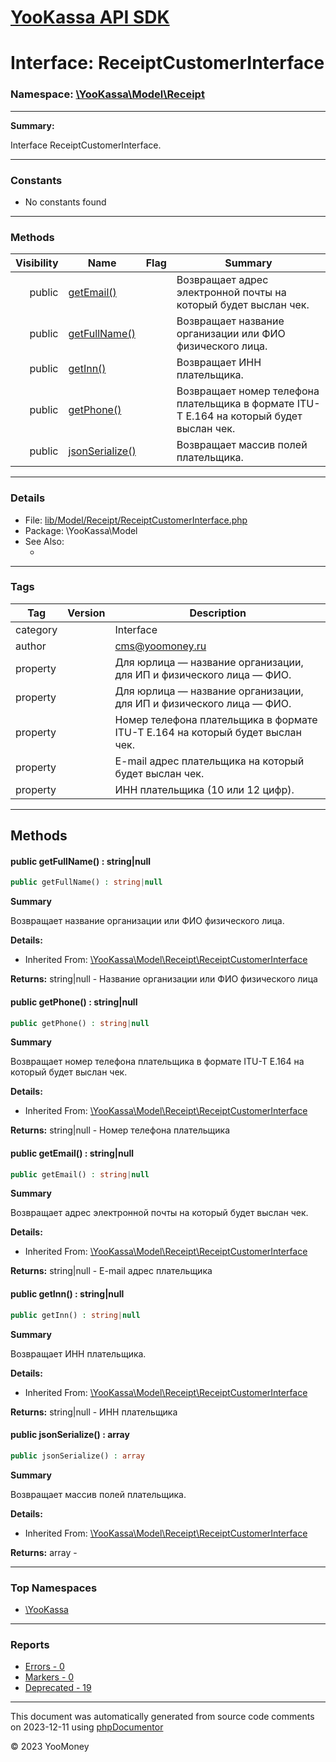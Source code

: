 # [YooKassa API SDK](../home.md)

# Interface: ReceiptCustomerInterface
### Namespace: [\YooKassa\Model\Receipt](../namespaces/yookassa-model-receipt.md)
---
**Summary:**

Interface ReceiptCustomerInterface.

---
### Constants
* No constants found

---
### Methods
| Visibility | Name | Flag | Summary |
| ----------:| ---- | ---- | ------- |
| public | [getEmail()](../classes/YooKassa-Model-Receipt-ReceiptCustomerInterface.md#method_getEmail) |  | Возвращает адрес электронной почты на который будет выслан чек. |
| public | [getFullName()](../classes/YooKassa-Model-Receipt-ReceiptCustomerInterface.md#method_getFullName) |  | Возвращает название организации или ФИО физического лица. |
| public | [getInn()](../classes/YooKassa-Model-Receipt-ReceiptCustomerInterface.md#method_getInn) |  | Возвращает ИНН плательщика. |
| public | [getPhone()](../classes/YooKassa-Model-Receipt-ReceiptCustomerInterface.md#method_getPhone) |  | Возвращает номер телефона плательщика в формате ITU-T E.164 на который будет выслан чек. |
| public | [jsonSerialize()](../classes/YooKassa-Model-Receipt-ReceiptCustomerInterface.md#method_jsonSerialize) |  | Возвращает массив полей плательщика. |

---
### Details
* File: [lib/Model/Receipt/ReceiptCustomerInterface.php](../../lib/Model/Receipt/ReceiptCustomerInterface.php)
* Package: \YooKassa\Model
* See Also:
  * [](https://yookassa.ru/developers/api)

---
### Tags
| Tag | Version | Description |
| --- | ------- | ----------- |
| category |  | Interface |
| author |  | cms@yoomoney.ru |
| property |  | Для юрлица — название организации, для ИП и физического лица — ФИО. |
| property |  | Для юрлица — название организации, для ИП и физического лица — ФИО. |
| property |  | Номер телефона плательщика в формате ITU-T E.164 на который будет выслан чек. |
| property |  | E-mail адрес плательщика на который будет выслан чек. |
| property |  | ИНН плательщика (10 или 12 цифр). |

---
## Methods
<a name="method_getFullName" class="anchor"></a>
#### public getFullName() : string|null

```php
public getFullName() : string|null
```

**Summary**

Возвращает название организации или ФИО физического лица.

**Details:**
* Inherited From: [\YooKassa\Model\Receipt\ReceiptCustomerInterface](../classes/YooKassa-Model-Receipt-ReceiptCustomerInterface.md)

**Returns:** string|null - Название организации или ФИО физического лица


<a name="method_getPhone" class="anchor"></a>
#### public getPhone() : string|null

```php
public getPhone() : string|null
```

**Summary**

Возвращает номер телефона плательщика в формате ITU-T E.164 на который будет выслан чек.

**Details:**
* Inherited From: [\YooKassa\Model\Receipt\ReceiptCustomerInterface](../classes/YooKassa-Model-Receipt-ReceiptCustomerInterface.md)

**Returns:** string|null - Номер телефона плательщика


<a name="method_getEmail" class="anchor"></a>
#### public getEmail() : string|null

```php
public getEmail() : string|null
```

**Summary**

Возвращает адрес электронной почты на который будет выслан чек.

**Details:**
* Inherited From: [\YooKassa\Model\Receipt\ReceiptCustomerInterface](../classes/YooKassa-Model-Receipt-ReceiptCustomerInterface.md)

**Returns:** string|null - E-mail адрес плательщика


<a name="method_getInn" class="anchor"></a>
#### public getInn() : string|null

```php
public getInn() : string|null
```

**Summary**

Возвращает ИНН плательщика.

**Details:**
* Inherited From: [\YooKassa\Model\Receipt\ReceiptCustomerInterface](../classes/YooKassa-Model-Receipt-ReceiptCustomerInterface.md)

**Returns:** string|null - ИНН плательщика


<a name="method_jsonSerialize" class="anchor"></a>
#### public jsonSerialize() : array

```php
public jsonSerialize() : array
```

**Summary**

Возвращает массив полей плательщика.

**Details:**
* Inherited From: [\YooKassa\Model\Receipt\ReceiptCustomerInterface](../classes/YooKassa-Model-Receipt-ReceiptCustomerInterface.md)

**Returns:** array - 




---

### Top Namespaces

* [\YooKassa](../namespaces/yookassa.md)

---

### Reports
* [Errors - 0](../reports/errors.md)
* [Markers - 0](../reports/markers.md)
* [Deprecated - 19](../reports/deprecated.md)

---

This document was automatically generated from source code comments on 2023-12-11 using [phpDocumentor](http://www.phpdoc.org/)

&copy; 2023 YooMoney